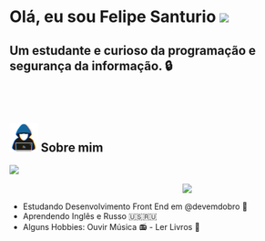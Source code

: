 # Olá, eu sou Felipe Santurio <img src="https://media.giphy.com/media/hvRJCLFzcasrR4ia7z/giphy.gif" width="35">

## Um estudante e curioso da programação e segurança da informação. :lock:

<br>
<br>

## <picture><img src = "https://github.com/0xAbdulKhalid/0xAbdulKhalid/raw/main/assets/mdImages/about_me.gif" width = 50px></picture> **Sobre mim**

<img src="https://user-images.githubusercontent.com/73097560/115834477-dbab4500-a447-11eb-908a-139a6edaec5c.gif">


<picture> <img align="right" src ="https://68.media.tumblr.com/c8771963d5c44402c541fa083386e8bc/tumblr_or7f5r6zei1tlmx1vo1_250.gif" width = 200px></picture>

<br>

- Estudando Desenvolvimento Front End em @devemdobro :robot:
- Aprendendo Inglês e Russo :us::ru:
- Alguns Hobbies: Ouvir Música :radio: - Ler Livros :book:

